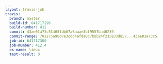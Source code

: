 ```yaml
---
layout: travis-job
travis:
  branch: master
  build-id: 641717296
  build-number: 412
  commit: 43ae01a73c514651db67a6aaae3bf9557ba46239
  commit-range: 70a275a90d7e3ccc4afda0c7b8b24f215833d857...43ae01a73c514651db67a6aaae3bf9557ba46239
  job-id: 641717300
  job-number: 412.4
  os-name: linux
  test-result: 0
---
```

